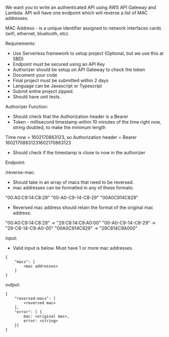 

We want you to write an authenticated API using AWS API Gateway and Lambda. 
API will have one endpoint which will reverse a list of MAC addresses. 

MAC Address - is a unique identifier assigned to network interfaces cards (wifi, ethernet, bluetooth, etc). 

Requirements:
- Use Serverless framework to setup project (Optional, but we use this at SBD)
- Endpoint must be secured using an API Key
- Authorizer should be setup on API Gateway to check the token
- Document your code
- Final project must be submitted within 2 days
- Language can be Javascript or Typescript
- Submit entire project zipped.
- Should have unit tests.

Authorizer Function: 

- Should check that the Authorization header is a Bearer <token>
- Token - millisecond timestamp within 10 minutes of the time right now, string doubled, to make the minimum length

Time now = 1602170863123, so Authorization header = Bearer 16021708631231602170863123 

- Should check if the timestamp is close to now in the authorizer

Endpoint: 

/reverse-mac:

- Should take in an array of macs that need to be reversed.
- mac addresses can be formatted in any of these formats:

"00:A0:C9:14:C8:29"
"00-A0-C9-14-C8-29"
"00A0C914C829"

- Reversed mac address should retain the format of the original mac address: 

"00:A0:C9:14:C8:29" -> "29:C8:14:C9:A0:00"
"00-A0-C9-14-C8-29" -> "29-C8-14-C9-A0-00"
"00A0C914C829" -> "29C814C9A000"

input: 
- Valid input is below.  Must have 1 or more mac addresses.

```
{
    "macs": [
        <mac addresses>
    ]
}
```
output: 
```
{
    "reversed-macs": [
        <reversed mac>
    ],
    "error": [ {
	    mac: <original mac>, 
	    error: <string>
	}]
}
```
